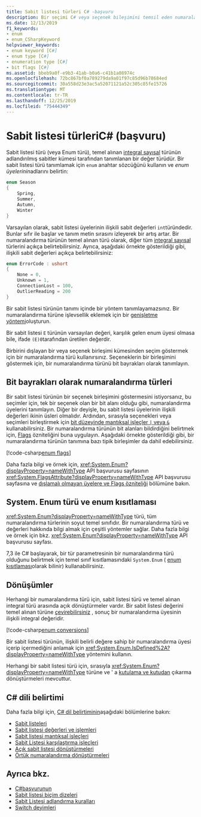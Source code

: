 ```yaml
---
title: Sabit listesi türleri C# -başvuru
description: Bir seçimi C# veya seçenek bileşimini temsil eden numaralandırma türleri hakkında bilgi edinin
ms.date: 12/13/2019
f1_keywords:
- enum
- enum_CSharpKeyword
helpviewer_keywords:
- enum keyword [C#]
- enum type [C#]
- enumeration type [C#]
- bit flags [C#]
ms.assetid: bbeb9a0f-e9b3-41ab-b0a6-c41b1a08974c
ms.openlocfilehash: 72bc867bf0a789279da9a01f97c85d96b78684ed
ms.sourcegitcommit: 30a558d23e3ac5a52071121a52c305c85fe15726
ms.translationtype: MT
ms.contentlocale: tr-TR
ms.lasthandoff: 12/25/2019
ms.locfileid: "75444349"
---
```

# <a name="enumeration-types-c-reference"></a>Sabit listesi türleriC# (başvuru)

Sabit listesi türü (veya Enum türü), temel alınan [integral sayısal](integral-numeric-types.md) türünün adlandırılmış sabitler kümesi tarafından tanımlanan bir değer türüdür. Bir sabit listesi türü tanımlamak için `enum` anahtar sözcüğünü kullanın ve *enum üyelerinin*adlarını belirtin:

```csharp
enum Season
{
    Spring,
    Summer,
    Autumn,
    Winter
}
```

Varsayılan olarak, sabit listesi üyelerinin ilişkili sabit değerleri `int`türündedir. Bunlar sıfır ile başlar ve tanım metin sırasını izleyerek bir artış artar. Bir numaralandırma türünün temel alınan türü olarak, diğer tüm [integral sayısal](integral-numeric-types.md) türlerini açıkça belirtebilirsiniz. Ayrıca, aşağıdaki örnekte gösterildiği gibi, ilişkili sabit değerleri açıkça belirtebilirsiniz:

```csharp
enum ErrorCode : ushort
{
    None = 0,
    Unknown = 1,
    ConnectionLost = 100,
    OutlierReading = 200
}
```

Bir sabit listesi türünün tanımı içinde bir yöntem tanımlayamazsınız. Bir numaralandırma türüne işlevsellik eklemek için bir [genişletme yöntemi](../../programming-guide/classes-and-structs/extension-methods.md)oluşturun.

Bir sabit listesi `E` türünün varsayılan değeri, karşılık gelen enum üyesi olmasa bile, ifade `(E)0`tarafından üretilen değerdir.

Birbirini dışlayan bir veya seçenek birleşimi kümesinden seçim göstermek için bir numaralandırma türü kullanırsınız. Seçeneklerin bir birleşimini göstermek için, bir numaralandırma türünü bit bayrakları olarak tanımlayın.

## <a name="enumeration-types-as-bit-flags"></a>Bit bayrakları olarak numaralandırma türleri

Bir sabit listesi türünün bir seçenek birleşimini göstermesini istiyorsanız, bu seçimler için, tek bir seçenek olan bir bit alanı olduğu gibi, numaralandırma üyelerini tanımlayın. Diğer bir deyişle, bu sabit listesi üyelerinin ilişkili değerleri ikinin üsleri olmalıdır. Ardından, sırasıyla seçenekleri veya seçimleri birleştirmek için [bit düzeyinde mantıksal işleçler `|` veya `&`](../operators/bitwise-and-shift-operators.md#enumeration-logical-operators) kullanabilirsiniz. Bir numaralandırma türünün bit alanları bildirdiğini belirtmek için, [Flags](xref:System.FlagsAttribute) özniteliğini buna uygulayın. Aşağıdaki örnekte gösterildiği gibi, bir numaralandırma türünün tanımına bazı tipik birleşimler da dahil edebilirsiniz.

[!code-csharp[enum flags](~/samples/csharp/language-reference/builtin-types/EnumType.cs#Flags)]

Daha fazla bilgi ve örnek için, <xref:System.Enum?displayProperty=nameWithType> API başvurusu sayfasının <xref:System.FlagsAttribute?displayProperty=nameWithType> API başvurusu sayfasına ve [dışlamalı olmayan üyelere ve Flags özniteliği](/dotnet/api/system.enum#non-exclusive-members-and-the-flags-attribute) bölümüne bakın.

## <a name="the-systemenum-type-and-enum-constraint"></a>System. Enum türü ve enum kısıtlaması

<xref:System.Enum?displayProperty=nameWithType> türü, tüm numaralandırma türlerinin soyut temel sınıfıdır. Bir numaralandırma türü ve değerleri hakkında bilgi almak için çeşitli yöntemler sağlar. Daha fazla bilgi ve örnek için bkz. <xref:System.Enum?displayProperty=nameWithType> API başvurusu sayfası.

7,3 ile C# başlayarak, bir tür parametresinin bir numaralandırma türü olduğunu belirtmek için temel sınıf kısıtlamasındaki `System.Enum` ( [enum kısıtlaması](../../programming-guide/generics/constraints-on-type-parameters.md#enum-constraints)olarak bilinir) kullanabilirsiniz.

## <a name="conversions"></a>Dönüşümler

Herhangi bir numaralandırma türü için, sabit listesi türü ve temel alınan integral türü arasında açık dönüştürmeler vardır. Bir sabit listesi değerini temel alınan türüne [çevirebilirsiniz](../operators/type-testing-and-cast.md#cast-operator-) , sonuç bir numaralandırma üyesinin ilişkili integral değeridir.

[!code-csharp[enum conversions](~/samples/csharp/language-reference/builtin-types/EnumType.cs#Conversions)]

Bir sabit listesi türünün, ilişkili belirli değere sahip bir numaralandırma üyesi içerip içermediğini anlamak için <xref:System.Enum.IsDefined%2A?displayProperty=nameWithType> yöntemini kullanın.

Herhangi bir sabit listesi türü için, sırasıyla <xref:System.Enum?displayProperty=nameWithType> türüne ve ' a [kutulama ve kutudan](../../programming-guide/types/boxing-and-unboxing.md) çıkarma dönüştürmeleri mevcuttur.

## <a name="c-language-specification"></a>C# dili belirtimi

Daha fazla bilgi için, [ C# dil belirtiminin](~/_csharplang/spec/introduction.md)aşağıdaki bölümlerine bakın:

- [Sabit listeleri](~/_csharplang/spec/enums.md)
- [Sabit listesi değerleri ve işlemleri](~/_csharplang/spec/enums.md#enum-values-and-operations)
- [Sabit listesi mantıksal işleçleri](~/_csharplang/spec/expressions.md#enumeration-logical-operators)
- [Sabit Listesi karşılaştırma işleçleri](~/_csharplang/spec/expressions.md#enumeration-comparison-operators)
- [Açık sabit listesi dönüştürmeleri](~/_csharplang/spec/conversions.md#explicit-enumeration-conversions)
- [Örtük numaralandırma dönüştürmeleri](~/_csharplang/spec/conversions.md#implicit-enumeration-conversions)

## <a name="see-also"></a>Ayrıca bkz.

- [C#başvurunun](../index.md)
- [Sabit listesi biçim dizeleri](../../../standard/base-types/enumeration-format-strings.md)
- [Sabit Listesi adlandırma kuralları](../../../standard/design-guidelines/names-of-classes-structs-and-interfaces.md#naming-enumerations)
- [Switch deyimleri](../keywords/switch.md)
